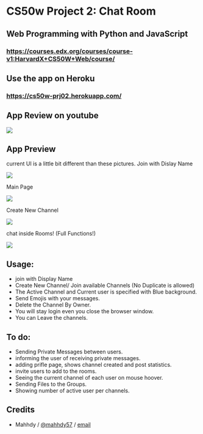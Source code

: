# CS50w Project 2: Chat Room

## Web Programming with Python and JavaScript
### https://courses.edx.org/courses/course-v1:HarvardX+CS50W+Web/course/
## Use the app on Heroku

### https://cs50w-prj02.herokuapp.com/

## App Review on youtube
![](https://www.youtube.com/watch?v=A3WaImK_7lA)

## App Preview
current UI is a little bit different than these pictures. 
Join with Dislay Name

![](https://imgur.com/JWbwCtA.png)

Main Page

![](https://imgur.com/fR4ZvgZ.png)

Create New Channel 

![](https://imgur.com/6Ll2bix.png)

chat inside Rooms! (Full Functions!)

![](https://imgur.com/PO6JhXp.png)

## Usage:
* join with Display Name
* Create New Channel/ Join available Channels (No Duplicate is allowed)
* The Active Channel and Current user is specified with Blue background.
* Send Emojis with your messages.
* Delete the Channel By Owner. 
* You will stay login even you close the browser window. 
* You can Leave the channels.

## To do:
* Sending Private Messages between users.
* informing the user of receiving private messages.
* adding prifle page, shows channel created and post statistics.
* invite users to add to the rooms.
* Seeing the current channel of each user on mouse hoover. 
* Sending Files to the Groups.
* Showing number of active user per channels.

## Credits
* Mahhdy / [@mahhdy57](https://twitter.com/mahhdy57) / [email](mahhdy@gmail.com)
